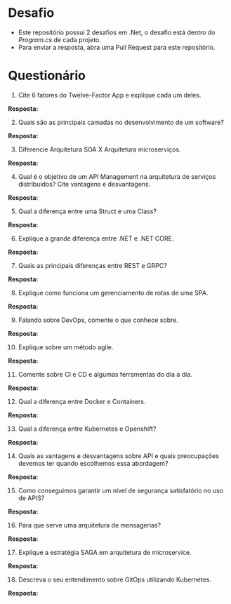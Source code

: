 # Desafio

- Este repositório possui 2 desafios em .Net, o desafio está dentro do _Program.cs_ de cada projeto.
- Para enviar a resposta, abra uma Pull Request para este repositório.

# Questionário

1. Cite 6 fatores do Twelve-Factor App e explique cada um deles.

**Resposta:**

2. Quais são as principais camadas no desenvolvimento de um software?

**Resposta:**


3. Diferencie Arquitetura SOA X Arquitetura microserviços.

**Resposta:**


4. Qual é o objetivo de um API Management na arquitetura de serviços distribuídos? Cite vantagens e desvantagens.

**Resposta:**


5. Qual a diferença entre uma Struct e uma Class?

**Resposta:**


6. Explique a grande diferença entre .NET e .NET CORE.

**Resposta:**


7. Quais as principais diferenças entre REST e GRPC?

**Resposta:**


8. Explique como funciona um gerenciamento de rotas de uma SPA.

**Resposta:**


9. Falando sobre DevOps, comente o que conhece sobre.

**Resposta:**


10. Explique sobre um método agile.

**Resposta:**


11. Comente sobre CI e CD e algumas ferramentas do dia a dia.

**Resposta:**


12. Qual a diferença entre Docker e Containers.

**Resposta:**


13. Qual a diferença entre Kubernetes e Openshift?

**Resposta:**


14. Quais as vantagens e desvantagens sobre API e quais preocupações devemos ter quando escolhemos essa abordagem?

**Resposta:**


15. Como conseguimos garantir um nível de segurança satisfatório no uso de APIS?

**Resposta:**


16. Para que serve uma arquitetura de mensagerias?

**Resposta:**


17. Explique a estratégia SAGA em arquitetura de microservice.

**Resposta:**


18. Descreva o seu entendimento sobre GitOps utilizando Kubernetes.

**Resposta:**
